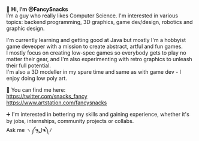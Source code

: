 👋 **Hi, I’m @FancySnacks**  
I’m a guy who really likes Computer Science. I'm interested in various topics: backend programming, 3D graphics, game dev/design, robotics and graphic design.  
  
I'm currently learning and getting good at Java but mostly I'm a hobbyist game deveoper with a mission to create abstract, artful and fun games.  
I mostly focus on creating low-spec games so everybody gets to play no matter their gear, and I'm also experimenting with retro graphics to unleash their full potential.  
I'm also a 3D modeller in my spare time and same as with game dev - I enjoy doing low poly art.  
  
💬 You can find me here:  
https://twitter.com/snacks_fancy  
https://www.artstation.com/fancysnacks  
  
  
➕ I'm interested in bettering my skills and gaining experience, whether it's by jobs, internships, community projects or collabs.  
Ask me ヽ༼ຈل͜ຈ༽ﾉ  

<!---
FancySnacks/FancySnacks is a ✨ special ✨ repository because its `README.md` (this file) appears on your GitHub profile.
You can click the Preview link to take a look at your changes.
--->
